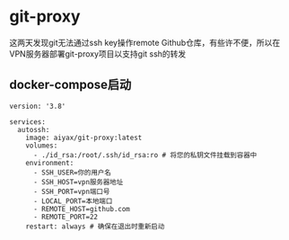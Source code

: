 # git-proxy
这两天发现git无法通过ssh key操作remote Github仓库，有些许不便，所以在VPN服务器部署git-proxy项目以支持git ssh的转发

## docker-compose启动
```
version: '3.8'

services:
  autossh:
    image: aiyax/git-proxy:latest
    volumes:
      - ./id_rsa:/root/.ssh/id_rsa:ro # 将您的私钥文件挂载到容器中
    environment:
      - SSH_USER=你的用户名
      - SSH_HOST=vpn服务器地址
      - SSH_PORT=vpn端口号
      - LOCAL_PORT=本地端口
      - REMOTE_HOST=github.com
      - REMOTE_PORT=22
    restart: always # 确保在退出时重新启动
```
